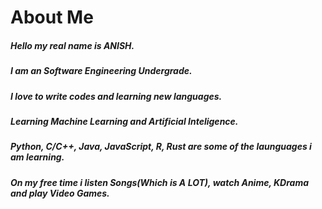 # **About Me**
##### Hello my real name is ANISH.
##### I am an Software Engineering Undergrade.
##### I love to write codes and learning new languages.
##### Learning Machine Learning and Artificial Inteligence.
##### Python, C/C++, Java, JavaScript, R, Rust are some of the launguages i am learning.
##### On my free time i listen Songs(Which is *A LOT*), watch Anime, KDrama and play Video Games.


